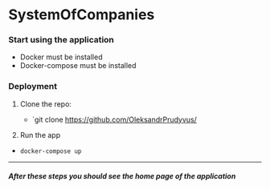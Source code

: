 # SystemOfCompanies


### Start using the application
  * Docker must be installed
  * Docker-compose must be installed
### Deployment

1. Clone the repo: 
   
   * `git clone https://github.com/OleksandrPrudyvus/

2. Run the app
  
  * `docker-compose up`
  
***
##### After these steps you should see the home page of the application

